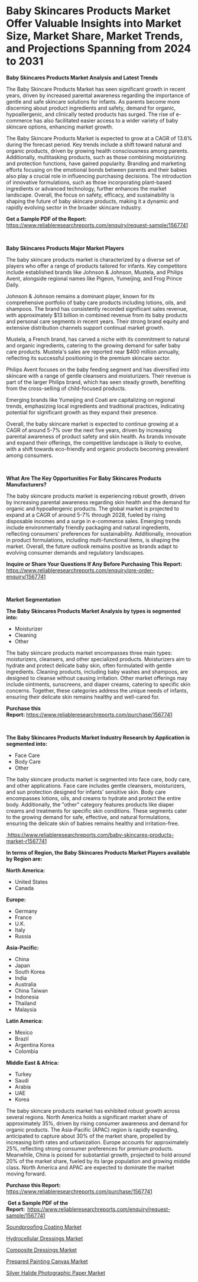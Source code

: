<p><h1>Baby Skincares Products Market Offer Valuable Insights into Market Size, Market Share, Market Trends, and Projections Spanning from 2024 to 2031</h1></p><p><strong>Baby Skincares Products Market Analysis and Latest Trends</strong></p>
<p><p>The Baby Skincare Products Market has seen significant growth in recent years, driven by increased parental awareness regarding the importance of gentle and safe skincare solutions for infants. As parents become more discerning about product ingredients and safety, demand for organic, hypoallergenic, and clinically tested products has surged. The rise of e-commerce has also facilitated easier access to a wider variety of baby skincare options, enhancing market growth.</p><p>The Baby Skincare Products Market is expected to grow at a CAGR of 13.6% during the forecast period. Key trends include a shift toward natural and organic products, driven by growing health consciousness among parents. Additionally, multitasking products, such as those combining moisturizing and protection functions, have gained popularity. Branding and marketing efforts focusing on the emotional bonds between parents and their babies also play a crucial role in influencing purchasing decisions. The introduction of innovative formulations, such as those incorporating plant-based ingredients or advanced technology, further enhances the market landscape. Overall, the focus on safety, efficacy, and sustainability is shaping the future of baby skincare products, making it a dynamic and rapidly evolving sector in the broader skincare industry.</p></p>
<p><strong>Get a Sample PDF of the Report:&nbsp;</strong> <a href="https://www.reliableresearchreports.com/enquiry/request-sample/1567741?utm_campaign=118&utm_medium=2&utm_source=Github&utm_content=ia&utm_term=17112024&utm_id=baby-skincares-products">https://www.reliableresearchreports.com/enquiry/request-sample/1567741</a></p>
<p>&nbsp;</p>
<p><strong>Baby Skincares Products Major Market Players</strong></p>
<p><p>The baby skincare products market is characterized by a diverse set of players who offer a range of products tailored for infants. Key competitors include established brands like Johnson & Johnson, Mustela, and Philips Avent, alongside regional names like Pigeon, Yumeijing, and Frog Prince Daily.</p><p>Johnson & Johnson remains a dominant player, known for its comprehensive portfolio of baby care products including lotions, oils, and shampoos. The brand has consistently recorded significant sales revenue, with approximately $13 billion in combined revenue from its baby products and personal care segments in recent years. Their strong brand equity and extensive distribution channels support continual market growth.</p><p>Mustela, a French brand, has carved a niche with its commitment to natural and organic ingredients, catering to the growing demand for safer baby care products. Mustela's sales are reported near $400 million annually, reflecting its successful positioning in the premium skincare sector.</p><p>Philips Avent focuses on the baby feeding segment and has diversified into skincare with a range of gentle cleansers and moisturizers. Their revenue is part of the larger Philips brand, which has seen steady growth, benefiting from the cross-selling of child-focused products.</p><p>Emerging brands like Yumeijing and Coati are capitalizing on regional trends, emphasizing local ingredients and traditional practices, indicating potential for significant growth as they expand their presence.</p><p>Overall, the baby skincare market is expected to continue growing at a CAGR of around 5-7% over the next five years, driven by increasing parental awareness of product safety and skin health. As brands innovate and expand their offerings, the competitive landscape is likely to evolve, with a shift towards eco-friendly and organic products becoming prevalent among consumers.</p></p>
<p>&nbsp;</p>
<p><strong>What Are The Key Opportunities For Baby Skincares Products Manufacturers?</strong></p>
<p><p>The baby skincare products market is experiencing robust growth, driven by increasing parental awareness regarding skin health and the demand for organic and hypoallergenic products. The global market is projected to expand at a CAGR of around 5-7% through 2028, fueled by rising disposable incomes and a surge in e-commerce sales. Emerging trends include environmentally friendly packaging and natural ingredients, reflecting consumers' preferences for sustainability. Additionally, innovation in product formulations, including multi-functional items, is shaping the market. Overall, the future outlook remains positive as brands adapt to evolving consumer demands and regulatory landscapes.</p></p>
<p><strong>Inquire or Share Your Questions If Any Before Purchasing This Report:</strong> <a href="https://www.reliableresearchreports.com/enquiry/pre-order-enquiry/1567741?utm_campaign=118&utm_medium=2&utm_source=Github&utm_content=ia&utm_term=17112024&utm_id=baby-skincares-products">https://www.reliableresearchreports.com/enquiry/pre-order-enquiry/1567741</a></p>
<p>&nbsp;</p>
<p><strong>Market Segmentation</strong></p>
<p><strong>The Baby Skincares Products Market Analysis by types is segmented into:</strong></p>
<p><ul><li>Moisturizer</li><li>Cleaning</li><li>Other</li></ul></p>
<p><p>The baby skincare products market encompasses three main types: moisturizers, cleansers, and other specialized products. Moisturizers aim to hydrate and protect delicate baby skin, often formulated with gentle ingredients. Cleaning products, including baby washes and shampoos, are designed to cleanse without causing irritation. Other market offerings may include ointments, sunscreens, and diaper creams, catering to specific skin concerns. Together, these categories address the unique needs of infants, ensuring their delicate skin remains healthy and well-cared for.</p></p>
<p><strong>Purchase this Report:&nbsp;</strong><a href="https://www.reliableresearchreports.com/purchase/1567741?utm_campaign=118&utm_medium=2&utm_source=Github&utm_content=ia&utm_term=17112024&utm_id=baby-skincares-products">https://www.reliableresearchreports.com/purchase/1567741</a></p>
<p>&nbsp;</p>
<p><strong>The Baby Skincares Products Market Industry Research by Application is segmented into:</strong></p>
<p><ul><li>Face Care</li><li>Body Care</li><li>Other</li></ul></p>
<p><p>The baby skincare products market is segmented into face care, body care, and other applications. Face care includes gentle cleansers, moisturizers, and sun protection designed for infants' sensitive skin. Body care encompasses lotions, oils, and creams to hydrate and protect the entire body. Additionally, the "other" category features products like diaper creams and treatments for specific skin conditions. These segments cater to the growing demand for safe, effective, and natural formulations, ensuring the delicate skin of babies remains healthy and irritation-free.</p></p>
<p><a href="https://www.reliableresearchreports.com/baby-skincares-products-market-r1567741?utm_campaign=118&utm_medium=2&utm_source=Github&utm_content=ia&utm_term=17112024&utm_id=baby-skincares-products">&nbsp;https://www.reliableresearchreports.com/baby-skincares-products-market-r1567741</a></p>
<p><strong>In terms of Region, the Baby Skincares Products Market Players available by Region are:</strong></p>
<p>
    <p> <strong> North America: </strong>
        <ul>
            <li>United States</li>
            <li>Canada</li>
        </ul>
        </p> 
    <p> <strong> Europe: </strong>
        <ul>
            <li>Germany</li>
            <li>France</li>
            <li>U.K.</li>
            <li>Italy</li>
            <li>Russia</li>
        </ul>
        </p> 
    <p> <strong> Asia-Pacific: </strong>
        <ul>
            <li>China</li>
            <li>Japan</li>
            <li>South Korea</li>
            <li>India</li>
            <li>Australia</li>
            <li>China Taiwan</li>
            <li>Indonesia</li>
            <li>Thailand</li>
            <li>Malaysia</li>
        </ul>
        </p> 
    <p> <strong> Latin America: </strong>
        <ul>
            <li>Mexico</li>
            <li>Brazil</li>
            <li>Argentina Korea</li>
            <li>Colombia</li>
        </ul>
        </p> 
    <p> <strong> Middle East & Africa: </strong>
        <ul>
            <li>Turkey</li>
            <li>Saudi</li>
            <li>Arabia</li>
            <li>UAE</li>
            <li>Korea</li>
        </ul>
    </p>
    </p>
<p><p>The baby skincare products market has exhibited robust growth across several regions. North America holds a significant market share of approximately 35%, driven by rising consumer awareness and demand for organic products. The Asia-Pacific (APAC) region is rapidly expanding, anticipated to capture about 30% of the market share, propelled by increasing birth rates and urbanization. Europe accounts for approximately 25%, reflecting strong consumer preferences for premium products. Meanwhile, China is poised for substantial growth, projected to hold around 20% of the market share, fueled by its large population and growing middle class. North America and APAC are expected to dominate the market moving forward.</p></p>
<p><strong>Purchase this Report: </strong><a href="https://www.reliableresearchreports.com/purchase/1567741?utm_campaign=118&utm_medium=2&utm_source=Github&utm_content=ia&utm_term=17112024&utm_id=baby-skincares-products">https://www.reliableresearchreports.com/purchase/1567741</a></p>
<p>&nbsp;<strong>Get a Sample PDF of the Report:&nbsp;&nbsp;</strong><a href="https://www.reliableresearchreports.com/enquiry/request-sample/1567741?utm_campaign=118&utm_medium=2&utm_source=Github&utm_content=ia&utm_term=17112024&utm_id=baby-skincares-products">https://www.reliableresearchreports.com/enquiry/request-sample/1567741</a></p>
<p><strong></strong></p>
<p><p><a href="https://github.com/dringals/Market-Research-Report-List-6/blob/main/soundproofing-coating-market.md?utm_campaign=118&utm_medium=2&utm_source=Github&utm_content=ia&utm_term=17112024&utm_id=baby-skincares-products">Soundproofing Coating Market</a></p><p><a href="https://issuu.com/reportprime-2/docs/hydrocellular-dressings-market-size_0d6cdb4096c4ae?utm_campaign=118&utm_medium=2&utm_source=Github&utm_content=ia&utm_term=17112024&utm_id=baby-skincares-products">Hydrocellular Dressings Market</a></p><p><a href="https://issuu.com/reportprime-2/docs/composite-dressings-market-size-203_f32e959adedf5f?utm_campaign=118&utm_medium=2&utm_source=Github&utm_content=ia&utm_term=17112024&utm_id=baby-skincares-products">Composite Dressings Market</a></p><p><a href="https://www.linkedin.com/pulse/prepared-painting-canvas-industry-forecast-market-shifts-strategic-ar1ac?utm_campaign=118&utm_medium=2&utm_source=Github&utm_content=ia&utm_term=17112024&utm_id=baby-skincares-products">Prepared Painting Canvas Market</a></p><p><a href="https://www.linkedin.com/pulse/market-forecasting-change-global-silver-halide-photographic-p8rue?utm_campaign=118&utm_medium=2&utm_source=Github&utm_content=ia&utm_term=17112024&utm_id=baby-skincares-products">Silver Halide Photographic Paper Market</a></p></p>